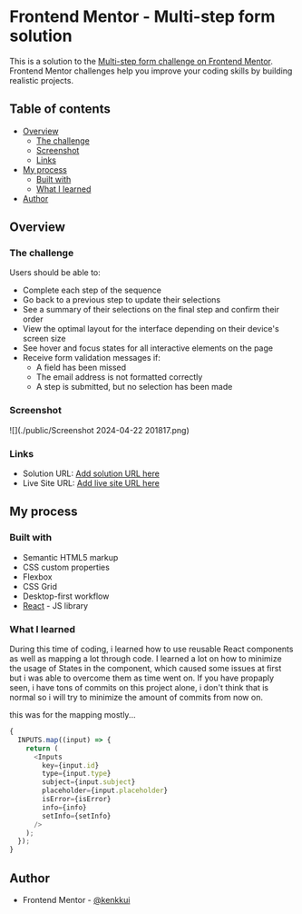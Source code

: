 # Frontend Mentor - Multi-step form solution

This is a solution to the [Multi-step form challenge on Frontend Mentor](https://www.frontendmentor.io/challenges/multistep-form-YVAnSdqQBJ). Frontend Mentor challenges help you improve your coding skills by building realistic projects.

## Table of contents

- [Overview](#overview)
  - [The challenge](#the-challenge)
  - [Screenshot](#screenshot)
  - [Links](#links)
- [My process](#my-process)
  - [Built with](#built-with)
  - [What I learned](#what-i-learned)
- [Author](#author)

## Overview

### The challenge

Users should be able to:

- Complete each step of the sequence
- Go back to a previous step to update their selections
- See a summary of their selections on the final step and confirm their order
- View the optimal layout for the interface depending on their device's screen size
- See hover and focus states for all interactive elements on the page
- Receive form validation messages if:
  - A field has been missed
  - The email address is not formatted correctly
  - A step is submitted, but no selection has been made

### Screenshot

![](./public/Screenshot 2024-04-22 201817.png)

### Links

- Solution URL: [Add solution URL here](https://github.com/kenkkui/multi-step-form)
- Live Site URL: [Add live site URL here](https://kenkkui.github.io/multi-step-form/)

## My process

### Built with

- Semantic HTML5 markup
- CSS custom properties
- Flexbox
- CSS Grid
- Desktop-first workflow
- [React](https://reactjs.org/) - JS library

### What I learned

During this time of coding, i learned how to use reusable React components as well as mapping a lot through code. I learned a lot on how to minimize the usage of States in the component, which caused some issues at first but i was able to overcome them as time went on. If you have propaply seen, i have tons of commits on this project alone, i don't think that is normal so i will try to minimize the amount of commits from now on.

this was for the mapping mostly...

```js
{
  INPUTS.map((input) => {
    return (
      <Inputs
        key={input.id}
        type={input.type}
        subject={input.subject}
        placeholder={input.placeholder}
        isError={isError}
        info={info}
        setInfo={setInfo}
      />
    );
  });
}
```

## Author

- Frontend Mentor - [@kenkkui](https://www.frontendmentor.io/profile/kenkkui)
